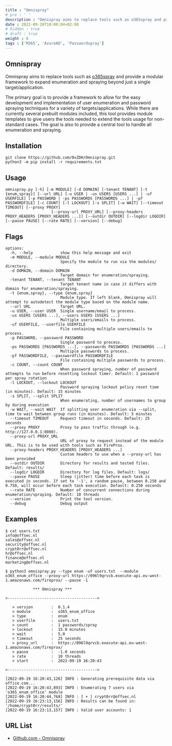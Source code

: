 ```yaml
---
title : "Omnispray"
# pre : ' '
description : "Omnispray aims to replace tools such as o365spray and provide a modular framework to expand enumeration and spraying beyond just a single target/application."
date : 2022-09-20T10:00:04+02:00
# hidden : true
# draft : true
weight : 0
tags : ['M365', 'AzureAD', 'Passwordspray']
---
```


## Omnispray

Omnispray aims to replace tools such as [o365spray](https://github.com/0xZDH/o365spray) and provide a modular framework to expand enumeration and spraying beyond just a single target/application.

The primary goal is to provide a framework to allow for the easy development and implementation of user enumeration and password spraying techniques for a variety of targets/applications. While there are currently several prebuilt modules included, this tool provides module templates to give users the tools needed to extend the tools usage for non-standard cases. The goal is also to provide a central tool to handle all enumeration and spraying.

## Installation

```plain
git clone https://github.com/0xZDH/Omnispray.git
python3 -m pip install -r requirements.txt
```

## Usage

```plain
omnispray.py [-h] [-m MODULE] [-d DOMAIN] [-tenant TENANT] [-t {enum,spray}] [--url URL] [-u USER | -us USERS [USERS ...] | -uf USERFILE] [-p PASSWORD | -ps PASSWORDS [PASSWORDS ...] | -pf PASSWORDFILE] [-c COUNT] [-l LOCKOUT] [-s SPLIT] [-w WAIT] [--timeout TIMEOUT] [--proxy PROXY]
                    [--proxy-url PROXY_URL] [--proxy-headers PROXY_HEADERS [PROXY_HEADERS ...]] [--outdir OUTDIR] [--logdir LOGDIR] [--pause PAUSE] [--rate RATE] [--version] [--debug]
```

## Flags

```plain
options:
  -h, --help            show this help message and exit
  -m MODULE, --module MODULE
                        Specify the module to run via the modules/ directory.
  -d DOMAIN, --domain DOMAIN
                        Target domain for enumeration/spraying.
  -tenant TENANT, --tenant TENANT
                        Target tenant name in case it differs with domain for enumeration/spraying.
  -t {enum,spray}, --type {enum,spray}
                        Module type. If left blank, Omnispray will attempt to autodetect the module type based on the module name.
  --url URL             Target URL.
  -u USER, --user USER  Single username/email to process.
  -us USERS [USERS ...], --users USERS [USERS ...]
                        Multiple users/emails to process.
  -uf USERFILE, --userfile USERFILE
                        File containing multiple users/emails to process.
  -p PASSWORD, --password PASSWORD
                        Single password to process.
  -ps PASSWORDS [PASSWORDS ...], --passwords PASSWORDS [PASSWORDS ...]
                        Multiple passwords to process.
  -pf PASSWORDFILE, --passwordfile PASSWORDFILE
                        File containing multiple passwords to process.
  -c COUNT, --count COUNT
                        When password spraying, number of password attempts to run before resetting lockout timer. Default: 1 password per spray rotation
  -l LOCKOUT, --lockout LOCKOUT
                        Password spraying lockout policy reset time (in minutes). Default: 15 minutes
  -s SPLIT, --split SPLIT
                        When enumerating, number of usernames to group by during execution
  -w WAIT, --wait WAIT  If splitting user enumeration via --split, time to wait between group runs (in minutes). Default: 5 minutes
  --timeout TIMEOUT     Request timeout in seconds. Default: 25 seconds
  --proxy PROXY         Proxy to pass traffic through (e.g. http://127.0.0.1:8080).
  --proxy-url PROXY_URL
                        URL of proxy to request instead of the module URL. This is to be used with tools such as FireProx.
  --proxy-headers PROXY_HEADERS [PROXY_HEADERS ...]
                        Custom headers to use when a --proxy-url has been provided
  --outdir OUTDIR       Directory for results and tested files. Default: results/
  --logdir LOGDIR       Directory for log files. Default: logs/
  --pause PAUSE         Sleep (jitter) time before each task is executed in seconds. If set to '-1', a random pause, between 0.250 and 0.750, will occur before each task execution. Default: 0.250 seconds
  --rate RATE           Number of concurrent connections during enumeration/spraying. Default: 10 threads
  --version             Print the tool version.
  --debug               Debug output
```

## Examples

```plain
$ cat users.txt
info@offsec.nl
sales@offsec.nl
security@offsec.nl
crypt0rr@offsec.nl
hr@offsec.nl
finance@offsec.nl
marketing@offsec.nl
```

```plain
$ python3 omnispray.py --type enum -uf users.txt  --module o365_enum_office --proxy-url https://096l9qrvcb.execute-api.eu-west-1.amazonaws.com/fireprox/ --pause -1

            *** Omnispray ***            

>---------------------------------------<

   > version        :  0.1.4
   > module         :  o365_enum_office
   > type           :  enum
   > userfile       :  users.txt
   > count          :  1 passwords/spray
   > lockout        :  15.0 minutes
   > wait           :  5.0
   > timeout        :  25 seconds
   > proxy_url      :  https://096l9qrvcb.execute-api.eu-west-1.amazonaws.com/fireprox/
   > pause          :  -1.0 seconds
   > rate           :  10 threads
   > start          :  2022-09-19 16:20:43

>---------------------------------------<

[2022-09-19 16:20:43,126] INFO : Generating prerequisite data via office.com...
[2022-09-19 16:20:43,893] INFO : Enumerating 7 users via 'o365_enum_office' module
[2022-09-19 16:20:44,768] INFO : [ + ] crypt0rr@offsec.nl
[2022-09-19 16:23:13,156] INFO : Results can be found in: '/home/crypt0rr/results/'
[2022-09-19 16:23:13,157] INFO : Valid user accounts: 1
```

## URL List

* [Github.com - Omnispray](https://github.com/0xZDH/Omnispray)
